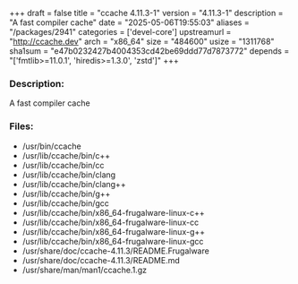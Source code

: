 +++
draft = false
title = "ccache 4.11.3-1"
version = "4.11.3-1"
description = "A fast compiler cache"
date = "2025-05-06T19:55:03"
aliases = "/packages/2941"
categories = ['devel-core']
upstreamurl = "http://ccache.dev"
arch = "x86_64"
size = "484600"
usize = "1311768"
sha1sum = "e47b0232427b4004353cd42be69ddd77d7873772"
depends = "['fmtlib>=11.0.1', 'hiredis>=1.3.0', 'zstd']"
+++
### Description: 
A fast compiler cache

### Files: 
* /usr/bin/ccache
* /usr/lib/ccache/bin/c++
* /usr/lib/ccache/bin/cc
* /usr/lib/ccache/bin/clang
* /usr/lib/ccache/bin/clang++
* /usr/lib/ccache/bin/g++
* /usr/lib/ccache/bin/gcc
* /usr/lib/ccache/bin/x86_64-frugalware-linux-c++
* /usr/lib/ccache/bin/x86_64-frugalware-linux-cc
* /usr/lib/ccache/bin/x86_64-frugalware-linux-g++
* /usr/lib/ccache/bin/x86_64-frugalware-linux-gcc
* /usr/share/doc/ccache-4.11.3/README.Frugalware
* /usr/share/doc/ccache-4.11.3/README.md
* /usr/share/man/man1/ccache.1.gz
